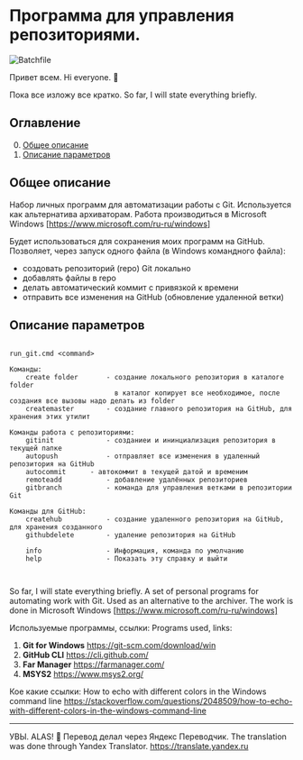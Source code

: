 # Программа для управления репозиториями.

![Batchfile](https://img.shields.io/badge/-Batchfile-090909?style=for-the-badge&logo=Batchfile&logoColor=097CDB)

Привет всем. Hi everyone. :wave:

Пока все изложу все кратко. 
So far, I will state everything briefly.

## Оглавление
0. [Общее описание](#Общее-описание)
1. [Описание параметров](#Описание-параметров)

## Общее описание

Набор личных программ для автоматизации работы с Git.
Используется как альтернатива архиваторам.
Работа производиться в Microsoft Windows [https://www.microsoft.com/ru-ru/windows]

Будет использоваться для сохранения моих программ на GitHub. 
Позволяет, через запуск одного файла (в Windows командного файла):
 - создовать репозиторий (repo) Git локально
 - добавлять файлы в repo
 - делать автоматический коммит с привязкой к времени
 - отправить все изменения на GitHub (обновление удаленной ветки)

## Описание параметров
```

run_git.cmd <command>

Команды:
    create folder       - создание локального репозитория в каталоге folder
                          в каталог копирует все необходимое, после создания все вызовы надо делать из folder
    createmaster        - создание главного репозитория на GitHub, для хранения этих утилит

Команды работа с репозиториями:
    gitinit             - созданиеи и ининциализация репозитория в текущей папке
    autopush            - отправляет все изменения в удаленный репозитория на GitHub
    autocommit		- автокоммит в текущей датой и временим
    remoteadd           - добавление удалённых репозиториев
    gitbranch           - команда для управления ветками в репозитории Git

Команды для GitHub:
    createhub           - создание удаленного репозитория на GitHub, для хранения созданного
    githubdelete        - удаление репозитория на GitHub

    info                - Информация, команда по умолчанию
    help                - Показать эту справку и выйти



```

So far, I will state everything briefly.
A set of personal programs for automating work with Git.
Used as an alternative to the archiver.
The work is done in Microsoft Windows [https://www.microsoft.com/ru-ru/windows]

Используемые программы, ссылки:
Programs used, links:
1. **Git for Windows**	https://git-scm.com/download/win
2. **GitHub CLI**	https://cli.github.com/
3. **Far Manager**	https://farmanager.com/
4. **MSYS2**		https://www.msys2.org/

Кое какие ссылки:
 How to echo with different colors in the Windows command line https://stackoverflow.com/questions/2048509/how-to-echo-with-different-colors-in-the-windows-command-line

____
УВЫ. ALAS! :raised_hands:
Перевод делал через Яндекс Переводчик.
The translation was done through Yandex Translator. https://translate.yandex.ru
